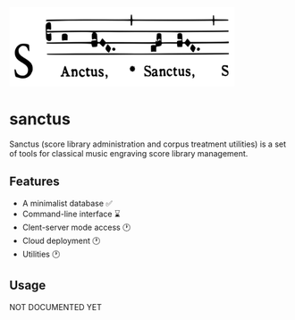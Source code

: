 <img src="./icon.svg" alt="Sanctus Logo" width="80%" height="80%">

# sanctus
Sanctus (score library administration and corpus treatment utilities) is a set of tools for classical music engraving score library management. 

## Features
- A minimalist database ✅
- Command-line interface ⌛
- Clent-server mode access 🕐
- Cloud deployment 🕐
- Utilities 🕐

## Usage
NOT DOCUMENTED YET
